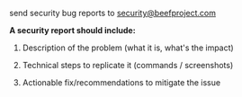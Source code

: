 send security bug reports to security@beefproject.com

**A security report should include:**

1. Description of the problem (what it is, what's the impact)

2. Technical steps to replicate it (commands / screenshots)

3. Actionable fix/recommendations to mitigate the issue
